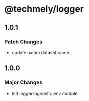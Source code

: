 # @techmely/logger

## 1.0.1

### Patch Changes

- update axiom dataset name

## 1.0.0

### Major Changes

- Init logger-agnostic env module
